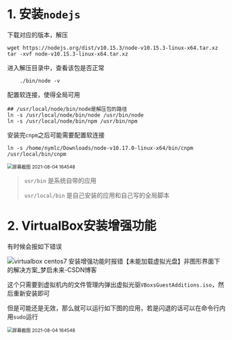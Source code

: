 # 1. 安装`nodejs`

下载对应的版本，解压

```shell
wget https://nodejs.org/dist/v10.15.3/node-v10.15.3-linux-x64.tar.xz
tar -xvf node-v10.15.3-linux-x64.tar.xz
```

进入解压目录中，查看该包是否正常

```shell
	./bin/node -v
```

配置软连接，使得全局可用

```shell
## /usr/local/node/bin/node是解压包的路径
ln -s /usr/local/node/bin/node /usr/bin/node
ln -s /usr/local/node/bin/npm /usr/bin/npm
```

安装完`cnpm`之后可能需要配置软连接

```shell
ln -s /home/nymlc/Downloads/node-v10.17.0-linux-x64/bin/cnpm  /usr/local/bin/cnpm
```

<img src="https://cdn.jsdelivr.net/gh/nymlc/picgo@master/uPic/1628067171556.png" alt="屏幕截图 2021-08-04 164548" style="zoom:75%;" />

> `usr/bin` 是系统自带的应用
>
> `usr/local/bin` 是自己安装的应用和自己写的全局脚本

# 2. VirtualBox安装增强功能

有时候会报如下错误

![virtualbox centos7 安装增强功能时报错【未能加载虚拟光盘】非图形界面下的解决方案_梦启未来-CSDN博客](https://cdn.jsdelivr.net/gh/nymlc/picgo@master/uPic/1628067600569.png)

这个只需要到虚拟机内的文件管理内弹出虚拟光驱`VBoxsGuestAdditions.iso`，然后重新安装即可

但是可能还是无效，那么就可以运行如下图的应用，若是闪退的话可以在命令行内用`sudo`运行

<img src="https://cdn.jsdelivr.net/gh/nymlc/picgo@master/uPic/1628067882230.png" alt="屏幕截图 2021-08-04 164548" style="zoom:75%;" />

